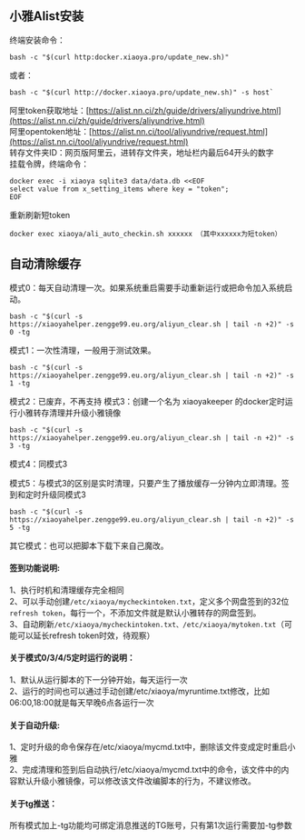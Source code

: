 小雅Alist安装
------

终端安装命令：
```
bash -c "$(curl http:docker.xiaoya.pro/update_new.sh)"
```
或者：
```
bash -c "$(curl http://docker.xiaoya.pro/update_new.sh)" -s host`
``` 
阿里token获取地址：[https://alist.nn.ci/zh/guide/drivers/aliyundrive.html](https://alist.nn.ci/zh/guide/drivers/aliyundrive.html)  
阿里opentoken地址：[https://alist.nn.ci/tool/aliyundrive/request.html](https://alist.nn.ci/tool/aliyundrive/request.html)   
转存文件夹ID：网页版阿里云，进转存文件夹，地址栏内最后64开头的数字  
挂载令牌，终端命令：
```
docker exec -i xiaoya sqlite3 data/data.db <<EOF
select value from x_setting_items where key = "token";
EOF
```
重新刷新短token
```
docker exec xiaoya/ali_auto_checkin.sh xxxxxx （其中xxxxxx为短token）
```

自动清除缓存
------

模式0：每天自动清理一次。如果系统重启需要手动重新运行或把命令加入系统启动。
```
bash -c "$(curl -s https://xiaoyahelper.zengge99.eu.org/aliyun_clear.sh | tail -n +2)" -s 0 -tg
```
模式1：一次性清理，一般用于测试效果。
```
bash -c "$(curl -s https://xiaoyahelper.zengge99.eu.org/aliyun_clear.sh | tail -n +2)" -s 1 -tg
```
模式2：已废弃，不再支持
模式3：创建一个名为 xiaoyakeeper 的docker定时运行小雅转存清理并升级小雅镜像
```
bash -c "$(curl -s https://xiaoyahelper.zengge99.eu.org/aliyun_clear.sh | tail -n +2)" -s 3 -tg
```
模式4：同模式3

模式5：与模式3的区别是实时清理，只要产生了播放缓存一分钟内立即清理。签到和定时升级同模式3
```
bash -c "$(curl -s https://xiaoyahelper.zengge99.eu.org/aliyun_clear.sh | tail -n +2)" -s 5 -tg
```
其它模式：也可以把脚本下载下来自己魔改。

#### 签到功能说明:  
1、执行时机和清理缓存完全相同  
2、可以手动创建`/etc/xiaoya/mycheckintoken.txt`，定义多个网盘签到的32位`refresh token`，每行一个，不添加文件就是默认小雅转存的网盘签到。   
3、自动刷新`/etc/xiaoya/mycheckintoken.txt、/etc/xiaoya/mytoken.txt`（可能可以延长refresh token时效，待观察）  
#### 关于模式0/3/4/5定时运行的说明： 
1、默认从运行脚本的下一分钟开始，每天运行一次   
2、运行的时间也可以通过手动创建/etc/xiaoya/myruntime.txt修改，比如06:00,18:00就是每天早晚6点各运行一次  

#### 关于自动升级:   
1、定时升级的命令保存在/etc/xiaoya/mycmd.txt中，删除该文件变成定时重启小雅   
2、完成清理和签到后自动执行/etc/xiaoya/mycmd.txt中的命令，该文件中的内容默认升级小雅镜像，可以修改该文件改编脚本的行为，不建议修改。  
#### 关于tg推送：  
所有模式加上-tg功能均可绑定消息推送的TG账号，只有第1次运行需要加-tg参数
